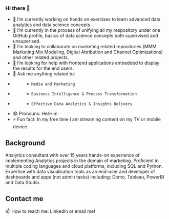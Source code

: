 ### Hi there 👋

- 🔭 I’m currently working on hands on exercises to learn advanced data analytics and data science concepts.
- 🌱 I’m currently in the process of unifying all my respository under one GitHub profile, basics of data science concepts both supervised and unsuperised. 
- 👯 I’m looking to collaborate on marketing related repositories (MMM Marketing Mix Modeling, Digital Attribution and Channel Optimizations) and other related projects.
- 🤔 I’m looking for help with frontend applications embedded to display the results for the end users.
- 💬 Ask me anything related to:
-           ♦ Media and Marketing 
-           ♦ Business Intelligence & Process Transformation 
-           ♦ Effective Data Analytics & Insights Delivery
- 😄 Pronouns: He/Him
- ⚡ Fun fact: In my free time I am streaming content on my TV or mobile device.

## Background ##
Analytics consultant with over 15 years hands-on experience of implementing Analytics projects in the domain of marketing. Proficient in multiple coding languages and cloud platforms, including SQL and Python. Expertise with data visualisation tools as an end-user and developer of dashboards and apps (not admin tasks) including: Domo, Tableau, PowerBI and Data Studio.

## Contact me ##
 📫 How to reach me: LinkedIn or email me!

<!--
**qadeeros/qadeeros** is a ✨ _special_ ✨ repository because its `README.md` (this file) appears on your GitHub profile.

Here are some ideas to get you started:

-->
